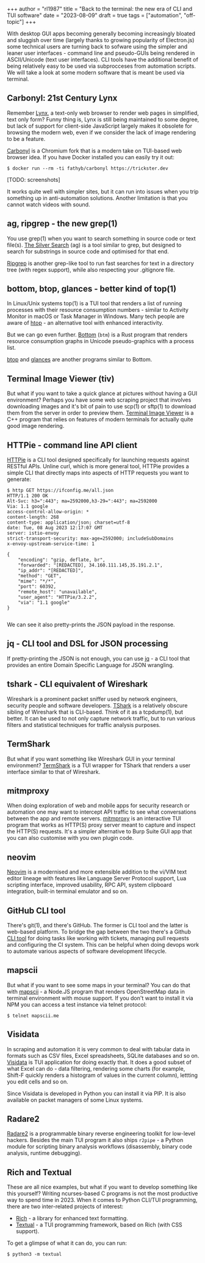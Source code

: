 +++
author = "rl1987"
title = "Back to the terminal: the new era of CLI and TUI software"
date = "2023-08-09"
draft = true
tags = ["automation", "off-topic"]
+++

With desktop GUI apps becoming generally becoming increasingly bloated and
sluggish over time (largely thanks to growing popularity of Electron.js) some
technical users are turning back to sofware using the simpler and leaner user 
interfaces - command line and pseudo-GUIs being rendered in ASCII/Unicode (text
user interfaces). CLI tools have the additional benefit of being relatively easy
to be used via subprocceses from automation scripts. We will take a look at 
some modern software that is meant be used via terminal. 

Carbonyl: 21st Century Lynx
---------------------------

Remember [Lynx](https://lynx.invisible-island.net/), a text-only web browser
to render web pages in simplified, text only form? Funny thing is, Lynx is still
being maintained to some degree, but lack of support for client-side JavaScript
largely makes it obsolete for browsing the modern web, even if we consider the
lack of image rendering to be a feature. 

[Carbonyl](https://github.com/fathyb/carbonyl) is a Chromium fork that is a
modern take on TUI-based web browser idea. If you have Docker installed you can
easily try it out:

```
$ docker run --rm -ti fathyb/carbonyl https://trickster.dev
```

[TODO: screenshots]

It works quite well with simpler sites, but it can run into issues when you 
trip something up in anti-automation solutions. Another limitation is that you
cannot watch videos with sound.

ag, ripgrep - the new grep(1)
-----------------------------

You use grep(1) when you want to search something in source code or text file(s).
[The Silver Search](https://github.com/ggreer/the_silver_searcher) (ag) is 
a tool similar to grep, but designed to search for substrings in source code
and optimised for that end.

[Ripgrep](https://github.com/BurntSushi/ripgrep) is another grep-like tool to
run fast searches for text in a directory tree (with regex support), while 
also respecting your .gitignore file.

bottom, btop, glances - better kind of top(1)
---------------------------------------------

In Linux/Unix systems top(1) is a TUI tool that renders a list of running
processes with their resource consumption numbers - similar to Activity Monitor
in macOS or Task Manager in Windows. Many tech people are aware of 
[htop](https://htop.dev/) - an alternative tool with enhanced interactivity.

But we can go even further. [Bottom](https://github.com/ClementTsang/bottom) 
(`btm`) is a Rust program that renders resource consumption graphs in Unicode
pseudo-graphics with a process list.

[btop](https://github.com/aristocratos/btop) and 
[glances](https://github.com/nicolargo/glances) are another programs similar to 
Bottom. 

Terminal Image Viewer (tiv)
---------------------------

But what if you want to take a quick glance at pictures without having a GUI
environment? Perhaps you have some web scraping project that involves downloading
images and it's bit of pain to use scp(1) or sftp(1) to download them from 
the server in order to preview them. [Terminal Image Viewer](https://github.com/stefanhaustein/TerminalImageViewer)
is a C++ program that relies on features of modern terminals for actually
quite good image rendering.

HTTPie - command line API client
--------------------------------

[HTTPie](https://httpie.io/) is a CLI tool designed specifically for launching 
requests against RESTful APIs. Unline curl, which is more general tool, HTTPie
provides a simple CLI that directly maps into aspects of HTTP requests you want
to generate:

```
$ http GET https://ifconfig.me/all.json
HTTP/1.1 200 OK
Alt-Svc: h3=":443"; ma=2592000,h3-29=":443"; ma=2592000
Via: 1.1 google
access-control-allow-origin: *
content-length: 268
content-type: application/json; charset=utf-8
date: Tue, 08 Aug 2023 12:17:07 GMT
server: istio-envoy
strict-transport-security: max-age=2592000; includeSubDomains
x-envoy-upstream-service-time: 1

{
    "encoding": "gzip, deflate, br",
    "forwarded": "[REDACTED], 34.160.111.145,35.191.2.1",
    "ip_addr": "[REDACTED]",
    "method": "GET",
    "mime": "*/*",
    "port": 60392,
    "remote_host": "unavailable",
    "user_agent": "HTTPie/3.2.2",
    "via": "1.1 google"
}


```

We can see it also pretty-prints the JSON payload in the response. 

jq - CLI tool and DSL for JSON processing
-----------------------------------------

If pretty-printing the JSON is not enough, you can use [jq](https://jqlang.github.io/jq/) -
a CLI tool that provides an entire Domain Specific Language for JSON wrangling.

tshark - CLI equivalent of Wireshark
------------------------------------

Wireshark is a prominent packet sniffer used by network engineers, security
people and software developers. [TShark](https://www.wireshark.org/docs/man-pages/tshark.html) 
is a relatively obscure sibling of Wireshark that is CLI-based. Think of it
as a tcpdump(1), but better. It can be used to not only capture network traffic,
but to run various filters and statistical techniques for traffic analysis
purposes.

TermShark
---------

But what if you want something like Wireshark GUI in your terminal environment?
[TermShark](https://termshark.io/) is a TUI wrapper for TShark that renders
a user interface similar to that of Wireshark.

mitmproxy
---------

When doing exploration of web and mobile apps for security research or 
automation one may want to intercept API traffic to see what conversations 
between the app and remote servers. [mitmproxy](https://mitmproxy.org/) is 
an interactive TUI program that works as HTTP(S) proxy server meant to capture 
and inspect the HTTP(S) requests. It's a simpler alternative to Burp Suite GUI
app that you can also customise with you own plugin code.

neovim
------

[Neovim](https://neovim.io/) is a modernised and more extensible addition to
the vi/VIM text editor lineage with features like Language Server Protocol
support, Lua scripting interface, improved usability, RPC API, system clipboard
integration, built-in terminal emulator and so on.

GitHub CLI tool
---------------

There's git(1), and there's GitHub. The former is CLI tool and the latter is
web-based platform. To bridge the gap between the two there's a Github
[CLI tool](https://cli.github.com/) for doing tasks like working with tickets,
managing pull requests and configuring the CI system. This can be helpful
when doing devops work to automate various aspects of software development
lifecycle.

mapscii
-------

But what if you want to see some maps in your terminal? You can do that with
[mapscii](https://github.com/rastapasta/mapscii) - a Node.JS program that
renders OpenStreetMap data in terminal environment with mouse support. If you
don't want to install it via NPM you can access a test instance via telnet 
protocol:

```
$ telnet mapscii.me  
```

Visidata
--------

In scraping and automation it is very common to deal with tabular data in formats
such as CSV files, Excel spreadsheets, SQLite databases and so on. 
[Visidata](https://www.visidata.org/) is TUI application for doing exactly that.
It does a good subset of what Excel can do - data filtering, rendering some 
charts (for example, Shift-F quickly renders a histogram of values in the current
column), lettting you edit cells and so on. 

Since Visidata is developed in Python you can install it via PIP. It is also 
available on packet managers of some Linux systems.

Radare2
-------

[Radare2](https://rada.re/n/) is a programmable binary reverse engineering 
toolkit for low-level hackers. Besides the main TUI program it also ships
`r2pipe` - a Python module for scripting binary analysis workflows (disassembly,
binary code analysis, runtime debugging).

Rich and Textual
----------------

These are all nice examples, but what if you want to develop something like
this yourself? Writing ncurses-based C programs is not the most productive
way to spend time in 2023. When it comes to Python CLI/TUI programming, there
are two inter-related projects of interest:

* [Rich](https://github.com/Textualize/rich) - a library for enhanced text
formatting.
* [Textual](https://github.com/Textualize/textual) - a TUI programming framework,
based on Rich (with CSS support).

To get a glimpse of what it can do, you can run:

```
$ python3 -m textual
```

